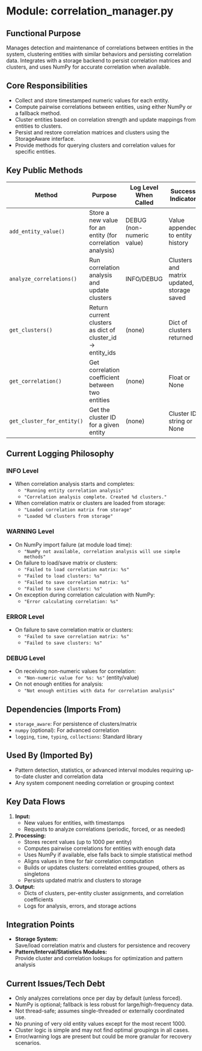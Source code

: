 # Module: correlation_manager.py

## Functional Purpose
Manages detection and maintenance of correlations between entities in the system, clustering entities with similar behaviors and persisting correlation data. Integrates with a storage backend to persist correlation matrices and clusters, and uses NumPy for accurate correlation when available.

## Core Responsibilities
- Collect and store timestamped numeric values for each entity.
- Compute pairwise correlations between entities, using either NumPy or a fallback method.
- Cluster entities based on correlation strength and update mappings from entities to clusters.
- Persist and restore correlation matrices and clusters using the StorageAware interface.
- Provide methods for querying clusters and correlation values for specific entities.

## Key Public Methods
| Method                         | Purpose                                                           | Log Level When Called        | Success Indicator                          |
|---------------------------------|-------------------------------------------------------------------|------------------------------|--------------------------------------------|
| `add_entity_value()`            | Store a new value for an entity (for correlation analysis)         | DEBUG (non-numeric value)    | Value appended to entity history           |
| `analyze_correlations()`        | Run correlation analysis and update clusters                       | INFO/DEBUG                   | Clusters and matrix updated, storage saved |
| `get_clusters()`                | Return current clusters as dict of cluster_id -> entity_ids        | (none)                       | Dict of clusters returned                  |
| `get_correlation()`             | Get correlation coefficient between two entities                   | (none)                       | Float or None                              |
| `get_cluster_for_entity()`      | Get the cluster ID for a given entity                              | (none)                       | Cluster ID string or None                  |

## Current Logging Philosophy

### INFO Level
- When correlation analysis starts and completes:
  - `"Running entity correlation analysis"`
  - `"Correlation analysis complete. Created %d clusters."`
- When correlation matrix or clusters are loaded from storage:
  - `"Loaded correlation matrix from storage"`
  - `"Loaded %d clusters from storage"`

### WARNING Level
- On NumPy import failure (at module load time):
  - `"NumPy not available, correlation analysis will use simple methods"`
- On failure to load/save matrix or clusters:
  - `"Failed to load correlation matrix: %s"`
  - `"Failed to load clusters: %s"`
  - `"Failed to save correlation matrix: %s"`
  - `"Failed to save clusters: %s"`
- On exception during correlation calculation with NumPy:
  - `"Error calculating correlation: %s"`

### ERROR Level
- On failure to save correlation matrix or clusters:
  - `"Failed to save correlation matrix: %s"`
  - `"Failed to save clusters: %s"`

### DEBUG Level
- On receiving non-numeric values for correlation:
  - `"Non-numeric value for %s: %s"` (entity/value)
- On not enough entities for analysis:
  - `"Not enough entities with data for correlation analysis"`

## Dependencies (Imports From)
- `storage_aware`: For persistence of clusters/matrix
- `numpy` (optional): For advanced correlation
- `logging`, `time`, `typing`, `collections`: Standard library

## Used By (Imported By)
- Pattern detection, statistics, or advanced interval modules requiring up-to-date cluster and correlation data
- Any system component needing correlation or grouping context

## Key Data Flows
1. **Input:**
   - New values for entities, with timestamps
   - Requests to analyze correlations (periodic, forced, or as needed)
2. **Processing:**
   - Stores recent values (up to 1000 per entity)
   - Computes pairwise correlations for entities with enough data
   - Uses NumPy if available, else falls back to simple statistical method
   - Aligns values in time for fair correlation computation
   - Builds or updates clusters: correlated entities grouped, others as singletons
   - Persists updated matrix and clusters to storage
3. **Output:**
   - Dicts of clusters, per-entity cluster assignments, and correlation coefficients
   - Logs for analysis, errors, and storage actions

## Integration Points
- **Storage System:**  
  Save/load correlation matrix and clusters for persistence and recovery
- **Pattern/Interval/Statistics Modules:**  
  Provide cluster and correlation lookups for optimization and pattern analysis

## Current Issues/Tech Debt
- Only analyzes correlations once per day by default (unless forced).
- NumPy is optional; fallback is less robust for large/high-frequency data.
- Not thread-safe; assumes single-threaded or externally coordinated use.
- No pruning of very old entity values except for the most recent 1000.
- Cluster logic is simple and may not find optimal groupings in all cases.
- Error/warning logs are present but could be more granular for recovery scenarios.